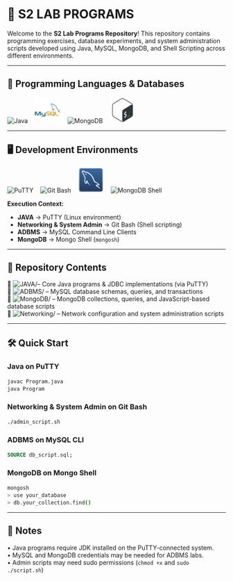 # 🎯 S2 LAB PROGRAMS

Welcome to the **S2 Lab Programs Repository**! This repository contains programming exercises, database experiments, and system administration scripts developed using Java, MySQL, MongoDB, and Shell Scripting across different environments.

---

## 🚀 Programming Languages & Databases

<p align="left">
  <img src="https://static-00.iconduck.com/assets.00/applications-java-icon-1024x1014-rsql1w5w.png" width="60" height="60" alt="Java">
  &nbsp;&nbsp;
  <img src="readme/mysql-original-wordmark.svg" width="60" height="60" alt="MySQL">
  &nbsp;&nbsp;
  <img src="https://www.svgrepo.com/show/331488/mongodb.svg" width="60" height="60" alt="MongoDB">
  &nbsp;&nbsp;
  <img src="./readme/pngegg.png" width="60" height="60" alt="Shell Scripting">
</p>

---

## 🖥️ Development Environments

<p align="left">
  <img src="https://upload.wikimedia.org/wikipedia/commons/thumb/3/30/PuTTY_Icon_upstream.svg/640px-PuTTY_Icon_upstream.svg.png" width="60" height="60" alt="PuTTY" title="Java Programs">
  &nbsp;&nbsp;
  <img src="https://icon-library.com/images/git-icon/git-icon-28.jpg" width="60" height="60" alt="Git Bash" title="System Administration">
  &nbsp;&nbsp;
  <img src="readme/mysqlworkbench.svg" width="60" height="60" alt="MySQL CLI" title="MySQL CLI">
  &nbsp;&nbsp;
  <img src="https://www.svgrepo.com/show/331488/mongodb.svg" width="60" height="60" alt="MongoDB Shell" title="Mongo Shell">
</p>

**Execution Context:**
- **JAVA** → PuTTY (Linux environment)  
- **Networking & System Admin** → Git Bash (Shell scripting)  
- **ADBMS** → MySQL Command Line Clients  
- **MongoDB** → Mongo Shell (`mongosh`)

---

## 📂 Repository Contents

🔹  ![**JAVA/**](./JAVA)– Core Java programs & JDBC implementations (via PuTTY)  
🔹 ![**ADBMS/**](./SQL) – MySQL database schemas, queries, and transactions  
🔹 ![**MongoDB/**](./Mongodb) – MongoDB collections, queries, and JavaScript-based database scripts  
🔹 ![**Networking/**](./SHELL) – Network configuration and system administration scripts  


---

## 🛠️ Quick Start

### Java on PuTTY
```bash
javac Program.java
java Program
````

### Networking & System Admin on Git Bash

```bash
./admin_script.sh
```

### ADBMS on MySQL CLI

```sql
SOURCE db_script.sql;
```

### MongoDB on Mongo Shell

```bash
mongosh
> use your_database
> db.your_collection.find()
```

---

## 📌 Notes

• Java programs require JDK installed on the PuTTY-connected system.<br>
• MySQL and MongoDB credentials may be needed for ADBMS labs.<br>
• Admin scripts may need sudo permissions (`chmod +x` and `sudo ./script.sh`)
